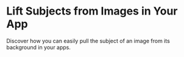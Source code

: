 # Lift Subjects from Images in Your App

Discover how you can easily pull the subject of an image from its background in your apps. 

![]() 
